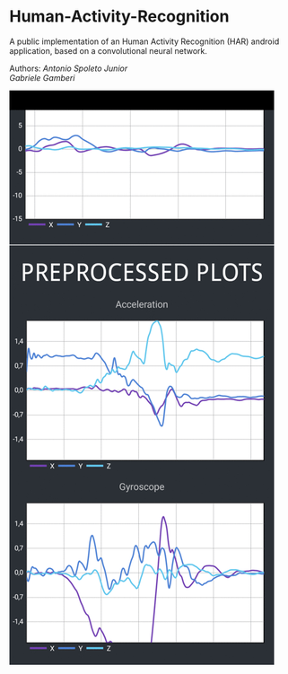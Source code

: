 # Human-Activity-Recognition
A public implementation of an Human Activity Recognition (HAR) android application, based on a convolutional neural network.  

Authors:
*Antonio Spoleto Junior*  
*Gabriele Gamberi*

![](preview.gif)
